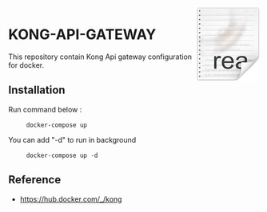 <img src="icon.png" align="right" />

# KONG-API-GATEWAY 


This repository contain Kong Api gateway configuration for docker.

## Installation

Run command below :
```
     docker-compose up
```
You can add "-d" to run in background
```
     docker-compose up -d
```

## Reference

- https://hub.docker.com/_/kong



